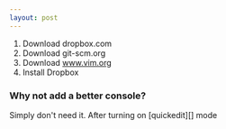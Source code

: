 ```yaml
---
layout: post
---
```


1. Download dropbox.com
1. Download git-scm.org
1. Download www.vim.org
1. Install Dropbox 

### Why not add a better console?

Simply don't need it. After turning on [quickedit][] mode
